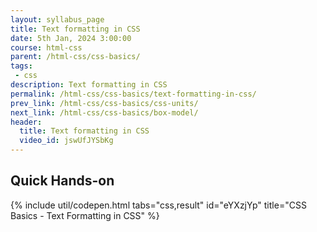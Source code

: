 ```yaml
---
layout: syllabus_page
title: Text formatting in CSS
date: 5th Jan, 2024 3:00:00
course: html-css
parent: /html-css/css-basics/
tags:
 - css
description: Text formatting in CSS
permalink: /html-css/css-basics/text-formatting-in-css/
prev_link: /html-css/css-basics/css-units/
next_link: /html-css/css-basics/box-model/
header:
  title: Text formatting in CSS
  video_id: jswUfJYSbKg
---
```


## Quick Hands-on

{% include util/codepen.html tabs="css,result" id="eYXzjYp" title="CSS Basics - Text Formatting in CSS"  %}
